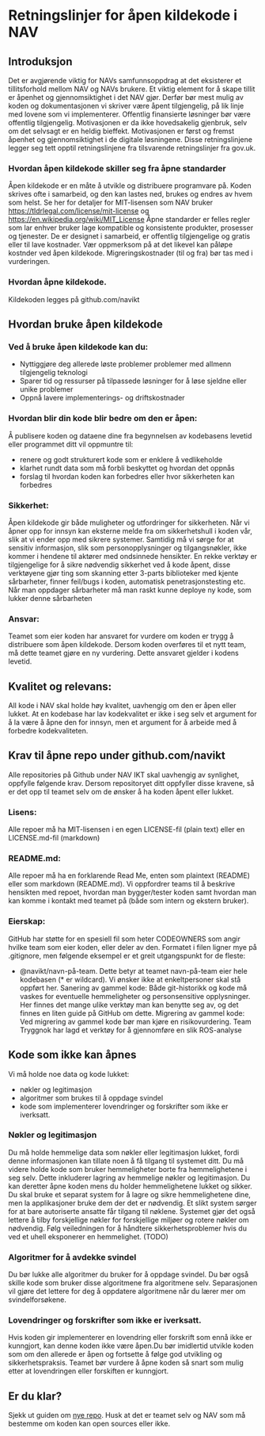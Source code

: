 Retningslinjer for åpen kildekode i NAV
====================

## Introduksjon
Det er avgjørende viktig for NAVs samfunnsoppdrag at det eksisterer et tillitsforhold mellom NAV og NAVs brukere. Et viktig element for å skape tillit er åpenhet og gjennomsiktighet i det NAV gjør. Derfør bør mest mulig av koden og dokumentasjonen vi skriver være åpent tilgjengelig, på lik linje med lovene som vi implementerer. Offentlig finansierte løsninger bør være offentlig tilgjengelig. Motivasjonen er da ikke hovedsakelig gjenbruk, selv om det selvsagt er en heldig bieffekt. Motivasjonen er først og fremst åpenhet og gjennomsiktighet i de digitale løsningene.  Disse retningslinjene legger seg tett opptil retningslinjene fra tilsvarende retningslinjer fra gov.uk.

### Hvordan åpen kildekode skiller seg fra åpne standarder
Åpen kildekode er en måte å utvikle og distribuere programvare på. Koden skrives ofte i samarbeid, og den kan lastes ned, brukes og endres av hvem som helst. Se her for detaljer for MIT-lisensen som NAV bruker https://tldrlegal.com/license/mit-license og https://en.wikipedia.org/wiki/MIT_License
Åpne standarder er felles regler som lar enhver bruker lage kompatible og konsistente produkter, prosesser og tjenester. De er designet i samarbeid, er offentlig tilgjengelige og gratis eller til lave kostnader. Vær oppmerksom på at det likevel kan påløpe kostnder ved åpen kildekode. Migreringskostnader (til og fra) bør tas med i vurderingen.

### Hvordan åpne kildekode.
Kildekoden legges på github.com/navikt

## Hvordan bruke åpen kildekode 

### Ved å bruke åpen kildekode kan du:
* Nyttiggjøre deg allerede løste problemer problemer med allmenn tilgjengelig teknologi
* Sparer tid og ressurser på tilpassede løsninger for å løse sjeldne eller unike problemer
* Oppnå lavere implementerings- og driftskostnader

 
### Hvordan blir din kode blir bedre om den er åpen:
Å publisere koden og dataene dine fra begynnelsen av kodebasens levetid eller programmet ditt vil oppmuntre til:
* renere og godt strukturert kode som er enklere å vedlikeholde
* klarhet rundt data som må forbli beskyttet og hvordan det oppnås
* forslag til hvordan koden kan forbedres eller hvor sikkerheten kan forbedres

### Sikkerhet: 
Åpen kildekode gir både muligheter og utfordringer for sikkerheten. Når vi åpner opp for innsyn kan eksterne melde fra om sikkerhetshull i koden vår, slik at vi ender opp med sikrere systemer. Samtidig må vi sørge for at sensitiv informasjon, slik som personopplysninger og tilgangsnøkler, ikke kommer i hendene til aktører med ondsinnede hensikter. En rekke verktøy er tilgjengelige for å sikre nødvendig sikkerhet ved å kode åpent, disse verktøyene gjør ting som skanning etter 3-parts biblioteker med kjente sårbarheter, finner feil/bugs i koden, automatisk penetrasjonstesting etc. Når man oppdager sårbarheter må man raskt kunne deploye ny kode, som lukker denne sårbarheten

### Ansvar: 
Teamet som eier koden har ansvaret for vurdere om koden er trygg å distribuere som åpen kildekode. Dersom koden overføres til et nytt team, må dette teamet gjøre en ny vurdering. Dette ansvaret gjelder i kodens levetid. 

## Kvalitet og relevans: 
All kode i NAV skal holde høy kvalitet, uavhengig om den er åpen eller lukket. At en kodebase har lav kodekvalitet er ikke i seg selv et argument for å la være å åpne den for innsyn, men et argument for å arbeide med å forbedre kodekvaliteten. 

## Krav til åpne repo under github.com/navikt
Alle repositories på Github under NAV IKT skal uavhengig av synlighet, oppfylle følgende krav. Dersom repositoryet ditt oppfyller disse kravene, så er det opp til teamet selv om de ønsker å ha koden åpent eller lukket.

### Lisens: 
Alle repoer må ha MIT-lisensen i en egen LICENSE-fil (plain text) eller en LICENSE.md-fil (markdown)

### README.md: 
Alle repoer må ha en forklarende Read Me, enten som plaintext (README) eller som markdown (README.md). Vi oppfordrer teams til å beskrive hensikten med repoet, hvordan man bygger/tester koden samt hvordan man kan komme i kontakt med teamet på (både som intern og ekstern bruker).

### Eierskap: 
GitHub har støtte for en spesiell fil som heter CODEOWNERS som angir hvilke team som eier koden, eller deler av den. Formatet i filen ligner mye på .gitignore, men følgende eksempel er et greit utgangspunkt for de fleste:
* @navikt/navn-på-team.
Dette betyr at teamet navn-på-team eier hele kodebasen (* er wildcard). Vi ønsker ikke at enkeltpersoner skal stå oppført her.
Sanering av gammel kode: 
Både git-historikk og kode må vaskes for eventuelle hemmeligheter og personsensitive opplysninger. Her finnes det mange ulike verktøy man kan benytte seg av, og det finnes en liten guide på GitHub om dette.
Migrering av gammel kode: 
Ved migrering av gammel kode bør man kjøre en risikovurdering. Team Tryggnok har lagd et verktøy for å gjennomføre en slik ROS-analyse
 
## Kode som ikke kan åpnes
Vi må holde noe data og kode lukket:
* nøkler og legitimasjon
* algoritmer som brukes til å oppdage svindel
* kode som implementerer lovendringer og forskrifter som ikke er iverksatt.

### Nøkler og legitimasjon
Du må holde hemmelige data som nøkler eller legitimasjon lukket, fordi denne informasjonen kan tillate noen å få tilgang til systemet ditt. Du må videre holde kode som bruker hemmeligheter borte fra hemmelighetene i seg selv. Dette inkluderer lagring av hemmelige nøkler og legitimasjon. Du kan deretter åpne koden mens du holder hemmelighetene lukket og sikker. Du skal bruke et separat system for å lagre og sikre hemmelighetene dine, men la applikasjoner bruke dem der det er nødvendig. Et slikt system sørger for at bare autoriserte ansatte får tilgang til nøklene. Systemet gjør det også lettere å tilby forskjellige nøkler for forskjellige miljøer og rotere nøkler om nødvendig.
Følg veiledningen for å håndtere sikkerhetsproblemer hvis du ved et uhell eksponerer en hemmelighet. (TODO)

### Algoritmer for å avdekke svindel
Du bør lukke alle algoritmer du bruker for å oppdage svindel. Du bør også skille kode som bruker disse algoritmene fra algoritmene selv. Separasjonen vil gjøre det lettere for deg å oppdatere algoritmene når du lærer mer om svindelforsøkene.
 
### Lovendringer og forskrifter som ikke er iverksatt.
Hvis koden gir implementerer en lovendring eller forskrift som ennå ikke er kunngjort, kan denne koden ikke være åpen.Du bør imidlertid utvikle koden som om den allerede er åpen og fortsette å følge god utvikling og sikkerhetspraksis. Teamet bør vurdere å åpne koden så snart som mulig etter at lovendringen eller forskiften er kunngjort.


## Er du klar?
Sjekk ut guiden om [nye repo](guider/nye-repo.md). Husk at det er teamet selv og NAV som må bestemme om koden kan open sources eller ikke.
